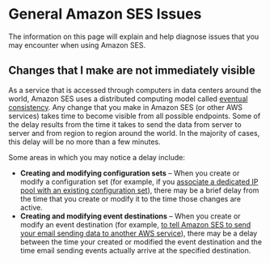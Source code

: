 # General Amazon SES Issues<a name="general-issues"></a>

The information on this page will explain and help diagnose issues that you may encounter when using Amazon SES\.

## Changes that I make are not immediately visible<a name="general-issues-1"></a>

As a service that is accessed through computers in data centers around the world, Amazon SES uses a distributed computing model called [eventual consistency](https://wikipedia.org/wiki/Eventual_consistency)\. Any change that you make in Amazon SES \(or other AWS services\) takes time to become visible from all possible endpoints\. Some of the delay results from the time it takes to send the data from server to server and from region to region around the world\. In the majority of cases, this delay will be no more than a few minutes\.

Some areas in which you may notice a delay include:
+ **Creating and modifying configuration sets** – When you create or modify a configuration set \(for example, if you [associate a dedicated IP pool with an existing configuration set](managing-ip-pools.md)\), there may be a brief delay from the time that you create or modify it to the time those changes are active\.
+ **Creating and modifying event destinations** – When you create or modify an event destination \(for example, [to tell Amazon SES to send your email sending data to another AWS service](monitor-using-event-publishing.md)\), there may be a delay between the time your created or modified the event destination and the time email sending events actually arrive at the specified destination\.